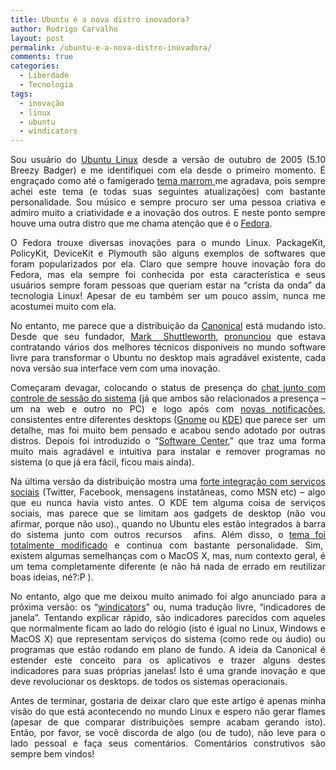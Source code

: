 ```yaml
---
title: Ubuntu é a nova distro inovadora?
author: Rodrigo Carvalho
layout: post
permalink: /ubuntu-e-a-nova-distro-inovadora/
comments: true
categories:
  - Liberdade
  - Tecnologia
tags:
  - inovação
  - linux
  - ubuntu
  - windicators
---
```

<p style="text-align: justify;">
  Sou usuário do <a href="http://www.ubuntu.com/" target="_blank">Ubuntu Linux</a> desde a versão de outubro de 2005 (5.10 Breezy Badger) e me identifiquei com ela desde o primeiro momento. É engraçado como até o famigerado <a href="http://www.google.com/images?um=1&hl=pt-BR&client=ubuntu&channel=fs&tbs=isch%3A1&sa=1&q=ubuntu+5.10&aq=f&aqi=&aql=&oq=&gs_rfai=" target="_blank">tema marrom </a> me agradava, pois sempre achei este tema (e todas suas seguintes atualizações) com bastante personalidade. Sou músico e sempre procuro ser uma pessoa criativa e admiro muito a criatividade e a inovação dos outros. E neste ponto sempre houve uma outra distro que me chama atenção que é o <a href="http://fedoraproject.org/" target="_blank">Fedora</a>.
</p>

<p style="text-align: justify;">
  O Fedora trouxe diversas inovações para o mundo Linux. PackageKit, PolicyKit, DeviceKit e Plymouth são alguns exemplos de softwares que foram popularizados por ela. Claro que sempre houve inovação fora do Fedora, mas ela sempre foi conhecida por esta característica e seus usuários sempre foram pessoas que queriam estar na &#8220;crista da onda&#8221; da tecnologia Linux! Apesar de eu também ser um pouco assim, nunca me acostumei muito com ela.
</p>

<p style="text-align: justify;">
  No entanto, me parece que a distribuição da <a href="http://www.canonical.com/" target="_blank">Canonical</a> está mudando isto. Desde que seu fundador, <a href="http://pt.wikipedia.org/wiki/Mark_Shuttleworth" target="_blank">Mark  Shuttleworth</a>, <a href="http://www.itweb.com.br/noticias/index.asp?cod=51302" target="_blank">pronunciou</a> que estava contratando vários dos melhores técnicos disponíveis no mundo software livre para transformar o Ubuntu no desktop mais agradável existente, cada nova versão sua interface vem com uma inovação.
</p>

<p style="text-align: justify;">
  Começaram devagar, colocando o status de presença do <a href="http://www.markshuttleworth.com/archives/233" target="_blank">chat junto com controle de sessão do sistema</a> (já que ambos são relacionados a presença &#8211; um na web e outro no PC) e logo após com <a href="http://www.markshuttleworth.com/archives/265" target="_blank">novas notificações</a>, consistentes entre diferentes desktops (<a href="http://www.gnome.org/" target="_blank">Gnome</a> ou <a href="http://www.kde.org/" target="_blank">KDE</a>) que parece ser  um detalhe, mas foi muito bem pensado e acabou sendo adotado por outras distros. Depois foi introduzido o &#8220;<a href="http://upload.wikimedia.org/wikipedia/commons/archive/2/24/20090928183929!Ubuntu_Software_Center.png" target="_blank">Software Center</a>,&#8221; que traz uma forma muito mais agradável e intuitiva para instalar e remover programas no sistema (o que já era fácil, ficou mais ainda).
</p>

<p style="text-align: justify;">
  Na última versão da distribuição mostra uma <a href="https://wiki.ubuntu.com/MessagingMenu?action=AttachFile&do=get&target=mockup.jpg" target="_blank">forte integração com serviços sociais</a> (Twitter, Facebook, mensagens instatâneas, como MSN etc) &#8211; algo que eu nunca havia visto antes. O KDE tem alguma coisa de serviços sociais, mas parece que se limitam aos gadgets de desktop (não vou afirmar, porque não uso)., quando no Ubuntu eles estão integrados à barra do sistema junto com outros recursos  afins. Além disso, o <a href="http://s.linux-mag.com/i/articles/7740/lucid-desktop-ambiance.jpg" target="_blank">tema foi totalmente modificado</a> e continua com bastante personalidade. Sim,  existem algumas semelhanças com o MacOS X, mas, num contexto geral, é um tema completamente diferente (e não há nada de errado em reutilizar boas ideias, né?:P ).
</p>

<p style="text-align: justify;">
  No entanto, algo que me deixou muito animado foi algo anunciado para a próxima versão: os &#8220;<a href="http://br-linux.org/2010/indicadores-ubuntu-10-10-reformula-funcionalidades-da-barra-de-titulo-das-janelas/" target="_blank">windicators</a>&#8221; ou, numa tradução livre, &#8220;indicadores de janela&#8221;. Tentando explicar rápido, são indicadores parecidos com aqueles que normalmente ficam ao lado do relógio (isto é igual no Linux, Windows e MacOS X) que representam serviços do sistema (como rede ou áudio) ou programas que estão rodando em plano de fundo. A ideia da Canonical é estender este conceito para os aplicativos e trazer alguns destes indicadores para suas próprias janelas! Isto é uma grande inovação e que deve revolucionar os desktops. de todos os sistemas operacionais.
</p>

<p style="text-align: justify;">
  Antes de terminar, gostaria de deixar claro que este artigo é apenas minha visão do que está acontecendo no mundo Linux e espero não gerar flames (apesar de que comparar distribuições sempre acabam gerando isto). Então, por favor, se você discorda de algo (ou de tudo), não leve para o lado pessoal e faça seus comentários. Comentários construtivos são sempre bem vindos!
</p>

